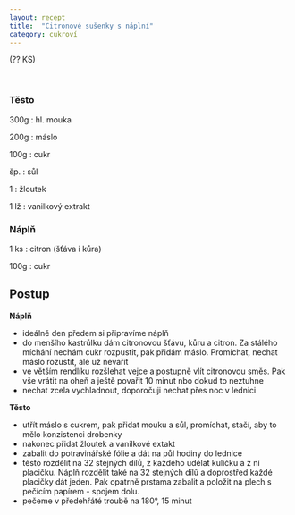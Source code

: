 ```yaml
---
layout: recept
title:  "Citronové sušenky s náplní"
category: cukroví
---
```


(?? KS)

<br>

<div class="ingredience" markdown="1">

### Těsto

300g
: hl. mouka

200g
: máslo

100g
: cukr

šp.
: sůl

1
: žloutek

1 lž
: vanilkový extrakt

### Náplň

1 ks
: citron (šťáva i kůra)

100g
: cukr

</div>

## Postup

<div class="postup" markdown="1">

**Náplň**
- ideálně den předem si připravíme náplň
- do menšího kastrůlku dám citronovou šťávu, kůru a citron. Za stálého míchání nechám cukr rozpustit, pak přidám máslo. Promíchat, nechat máslo rozustit, ale už nevařit
- ve větším rendlíku rozšlehat vejce a postupně vlít citronovou směs. Pak vše vrátit na oheň a ještě povařit 10 minut nbo dokud to neztuhne
- nechat zcela vychladnout, doporočuji nechat přes noc v lednici

**Těsto**
- utřít máslo s cukrem, pak přidat mouku a sůl, promíchat, stačí, aby to mělo konzistenci drobenky
- nakonec přidat žloutek a vanilkové extakt
- zabalit do potravinářské fólie a dát na půl hodiny do lednice
- těsto rozdělit na 32 stejných dílů, z každého udělat kuličku a z ní placičku. Náplň rozdělit také na 32 stejných dílů a doprostřed každé placičky dát jeden. Pak opatrně prstama zabalit a položit na plech s pečícím papírem - spojem dolu.
- pečeme v předehřáté troubě na 180°, 15 minut

</div>
